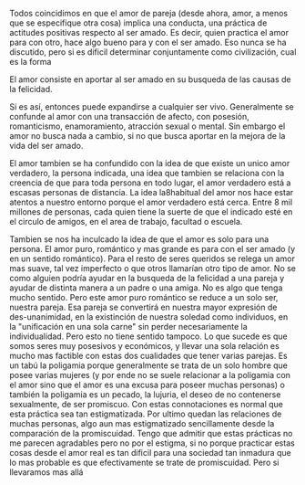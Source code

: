 Todos coincidimos en que el amor de pareja (desde ahora, amor, a menos que se especifique otra cosa) implica una conducta, una práctica de actitudes positivas respecto al ser amado. Es decir, quien practica el amor para con otro, hace algo bueno para y con el ser amado. Eso nunca se ha discutido, pero si es dificil determinar conjuntamente como civilización, cual es la forma  
  
El amor consiste en aportar al ser amado en su busqueda de las causas de la felicidad.  
  
Si es así, entonces puede expandirse a cualquier ser vivo. Generalmente se confunde al amor con una transacción de afecto, con posesión, romanticismo, enamoramiento, atracción sexual o mental. Sin embargo el amor no busca nada a cambio, si no que busca aportar en la mejora de la vida del ser amado.  
  
El amor tambien se ha confundido con la idea de que existe un unico amor verdadero, la persona indicada, una idea que tambien se relaciona con la creencia de que para toda persona en todo lugar, el amor verdadero está a escasas personas de distancia. La idea la8habitual del amor nos hace estar atentos a nuestro entorno porque el amor verdadero está cerca. Entre 8 mil millones de personas, cada quien tiene la suerte de que el indicado esté en el circulo de amigos, en el area de trabajo, facultad o escuela.  
  
Tambien se nos ha inculcado la idea de que el amor es solo para una persona. El amor puro, romántico y mas grande es para con el ser amado (y en un sentido romántico). Para el resto de seres queridos se relega un amor mas suave, tal vez imperfecto o que otros llamarían otro tipo de amor. No se como alguien podría ayudar en la busqueda de la felicidad a una pareja y ayudar de distinta manera a un padre o una amiga. No es algo que tenga mucho sentido. Pero este amor puro romántico se reduce a un solo ser, nuestra pareja. Esa pareja se convertirá en nuestra mayor expresión de des-unanimidad, en la existinción de nuestra soledad como individuos, en la "unificación en una sola carne" sin perder necesariamente la individualidad. Pero esto no tiene sentido tampoco. Lo que sucede es que somos seres muy posesivos y económicos, y llevar una sola relación es mucho mas factible con estas dos cualidades que tener varias parejas. Es un tabú la poligamia porque generalmente se trata de un solo hombre que posee varias mujeres (y por ende no se suele relacionar a la poligamia con el amor sino que el amor es una excusa para poseer muchas personas) o también la poligamia es un pecado, la lujuria, el deseo de no contenerse sexualmente, de ser promiscuo. Con estas connotaciones es normal que esta práctica sea tan estigmatizada. Por ultimo quedan las relaciones de muchas personas, algo aun mas estigmatizado sencillamente desde la comparación de la promiscuidad. Tengo que admitir que estas prácticas no me parecen agradables pero no por el estigma, si no porque practicar estas cosas desde el amor real es tan dificil para una sociedad tan inmadura que lo mas probable es que efectivamente se trate de promiscuidad. Pero si llevaramos mas allá